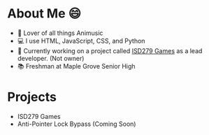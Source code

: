 # About Me 😄
- 🎵 Lover of all things Animusic 
- 💻 I use HTML, JavaScript, CSS, and Python
- 🚧 Currently working on a project called [ISD279 Games](https://sites.google.com/view/isd-279-games) as a lead developer. (Not owner)
- 📚 Freshman at Maple Grove Senior High

# Projects
- ISD279 Games
- Anti-Pointer Lock Bypass (Coming Soon)
